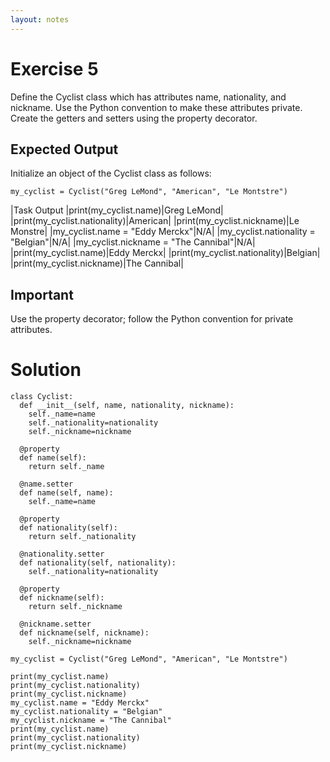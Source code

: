 ```yaml
---
layout: notes
---
```

# Exercise 5
Define the Cyclist class which has attributes name, nationality, and nickname. Use the Python convention to make these attributes private. Create the getters and setters using the property decorator.

## Expected Output
Initialize an object of the Cyclist class as follows:

```
my_cyclist = Cyclist("Greg LeMond", "American", "Le Montstre")
```

|Task	Output
|print(my_cyclist.name)|Greg LeMond|
|print(my_cyclist.nationality)|American|
|print(my_cyclist.nickname)|Le Monstre|
|my_cyclist.name = "Eddy Merckx"|N/A|
|my_cyclist.nationality = "Belgian"|N/A|
|my_cyclist.nickname = "The Cannibal"|N/A|
|print(my_cyclist.name)|Eddy Merckx|
|print(my_cyclist.nationality)|Belgian|
|print(my_cyclist.nickname)|The Cannibal|

## Important
Use the property decorator; follow the Python convention for private attributes.

# Solution

```
class Cyclist:
  def __init__(self, name, nationality, nickname):
    self._name=name
    self._nationality=nationality
    self._nickname=nickname

  @property
  def name(self):
    return self._name

  @name.setter
  def name(self, name):
    self._name=name

  @property
  def nationality(self):
    return self._nationality

  @nationality.setter
  def nationality(self, nationality):
    self._nationality=nationality

  @property
  def nickname(self):
    return self._nickname

  @nickname.setter
  def nickname(self, nickname):
    self._nickname=nickname

my_cyclist = Cyclist("Greg LeMond", "American", "Le Montstre")

print(my_cyclist.name)
print(my_cyclist.nationality)
print(my_cyclist.nickname)
my_cyclist.name = "Eddy Merckx"
my_cyclist.nationality = "Belgian"
my_cyclist.nickname = "The Cannibal"
print(my_cyclist.name)
print(my_cyclist.nationality)
print(my_cyclist.nickname)
```

